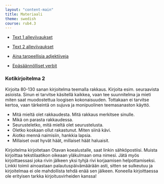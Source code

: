 ```yaml
---
layout: "content-main"
title: Materiaali
theme: swedish
course: rub4.3
---
```


- [Text 1 alleviivaukset](/media/rub4/text1_oikeat.pdf)
- [Text 2 alleviivaukset](/media/rub4/text_2_alleviivaukset.pdf)

- [Aina tarpeellisia adjektiiveja](/media/rub4/adjektiivit_oikeat.pdf)
- [Epäsäännölliset verbit](/media/rub4/verbit_oikeat.pdf)

### Kotikirjoitelma 2

Kirjoita 80-130 sanan kirjoitelma teemalla rakkaus. Kirjoita esim. seuraavista asioista. Sinun ei tarvitse käsitellä kaikkea, vaan tee suunnitelma ja mieti miten saat muodostettua loogisen kokonaisuuden. Tottakaan ei tarvitse kertoa, vaan tärkeintä on sujuva ja monipuolinen teemasanaston käyttö.

* Mitä mieltä olet rakkaudesta. Mitä rakkaus merkitsee sinulle.
* Mikä on parasta rakkaudessa.
* Seurusteletko, mitä mieltä olet seurustelusta.
* Oletko koskaan ollut rakastunut. Miten siinä kävi.
* Aiotko mennä naimisiin, hankkia lapsia.
* Millaiset ovat hyvät häät, millaiset häät haluaisit.

Kirjoitelma kirjoitetaan Otavan koealustalle, saat linkin sähköpostiisi. Muista kirjoittaa tekstilaatikon oikeaan yläkulmaan oma nimesi. Jätä myös kirjoittaessasi joka rivin jälkeen yksi tyhjä rivi korjaamisen helpottamiseksi. Linkki toimii ainoastaan palautuspäivämäärään asti, sitten se sulkeutuu ja kirjoitelmaa ei ole mahdollista tehdä enää sen jälkeen. Koneella kirjoittaessa ole erityisen tarkka kirjoitusvirheiden kanssa!
